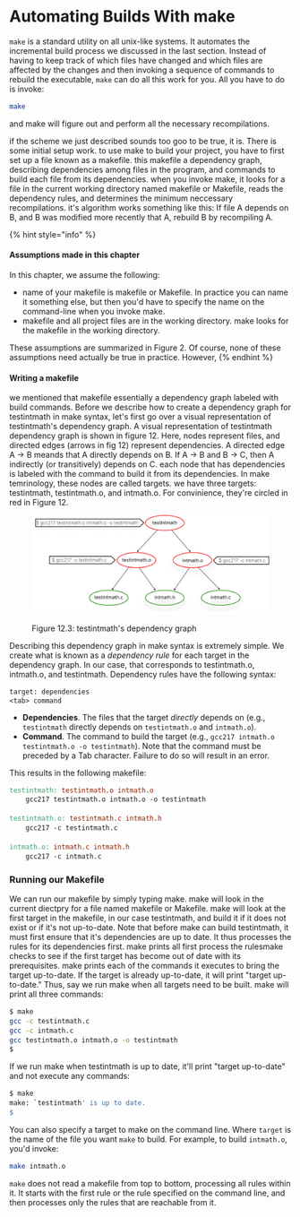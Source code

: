 # Automating Builds With make

`make` is a standard utility on all unix-like systems. It automates the incremental build process we discussed in the last section. Instead of having to keep track of which files have changed and which files are affected by the changes and then invoking a sequence of commands to rebuild the executable, `make` can do all this work for you. All you have to do is invoke:

```bash
make
```

and make will figure out and perform all the necessary recompilations.&#x20;

if the scheme we just described sounds too goo to be true, it is. There is some initial setup work. to use make to build your project, you have to first set up a file known as a makefile. this makefile a dependency graph, describing dependencies among files in the program, and commands to build each file from its dependencies. when you invoke make, it looks for a file in the current working directory named makefile or Makefile, reads the dependency rules, and determines the minimum neccessary recompilations. it's algorithm works something like this: If file A depends on B, and B was modified more recently that A, rebuild B by recompiling A.&#x20;

{% hint style="info" %}
#### Assumptions made in this chapter

In this chapter, we assume the following:

* name of your makefile is makefile or Makefile. In practice you can name it something else, but then you'd have to specify the name on the command-line when you invoke make.&#x20;
* makefile and all project files are in the working directory. make looks for the makefile in the working directory.&#x20;

These assumptions are summarized in Figure 2. Of course, none of these assumptions need actually be true in practice. However,&#x20;
{% endhint %}

#### Writing a makefile

we mentioned that makefile essentially a dependency graph labeled with build commands. Before we describe how to create a dependency graph for testintmath in make syntax, let's first go over a visual representation of testintmath's dependency graph. A visual representation of testintmath dependency graph is shown in figure 12. Here, nodes represent files, and directed edges (arrows in fig 12) represent dependencies. A directed edge A -> B meands that A directly depends on B. If A -> B and B -> C, then A indirectly (or transitively) depends on C. each node that has dependencies is labeled with the command to build it from its dependencies. In make temrinology, these nodes are called targets. we have three targets: testintmath, testintmath.o, and intmath.o. For convinience, they're circled in red in Figure 12.&#x20;

<figure><img src="../.gitbook/assets/Group 125 (1).png" alt="" width="563"><figcaption><p>Figure 12.3: testintmath's dependency graph</p></figcaption></figure>

Describing this dependency graph in make syntax is extremely simple. We create what is known as a _dependency rule_ for each target in the dependency graph. In our case, that corresponds to testintmath.o, intmath.o, and testintmath. Dependency rules have the following syntax:

```
target: dependencies
<tab> command
```

* **Dependencies**. The files that the target _directly_ depends on (e.g., `testintmath` directly depends on `testintmath.o` and `intmath.o`).&#x20;
* **Command**. The command to build the target  (e.g., `gcc217 intmath.o testintmath.o -o testintmath`). Note that the command must be preceded by a Tab character. Failure to do so will result in an error.&#x20;

This results in the following makefile:

```makefile
testintmath: testintmath.o intmath.o
    gcc217 testintmath.o intmath.o -o testintmath

testintmath.o: testintmath.c intmath.h
    gcc217 -c testintmath.c

intmath.o: intmath.c intmath.h
    gcc217 -c intmath.c
```

### Running our Makefile&#x20;

We can run our makefile by simply typing make. make will look in the current diectpry for a file named makefile or Makefile. make will look at the first target in the makefile, in our case testintmath, and build it if it does not exist or if it's not up-to-date. Note that before make can build testintmath, it must first ensure that it's dependencies are up to date. It thus processes the rules for its dependencies first. make prints all first process the rulesmake checks to see if the first target has become out of date with its prerequisites. make prints each of the commands it executes to bring the target up-to-date. If the target is already up-to-date, it will print "target up-to-date." Thus, say we run make when all targets need to be built. make will print all three commands:

```bash
$ make
gcc -c testintmath.c
gcc -c intmath.c
gcc testintmath.o intmath.o -o testintmath
$
```

If we run make when testintmath is up to date, it'll print "target up-to-date" and not execute any commands:

```bash
$ make
make: `testintmath' is up to date.
$
```

You can also specify a target to make on the command line. Where `target` is the name of the file you want `make` to build. For example, to build `intmath.o`, you'd invoke:&#x20;

```bash
make intmath.o
```

`make` does not read a makefile from top to bottom, processing all rules within it. It starts with the first rule or the rule specified on the command line, and then processes only the rules that are reachable from it.
